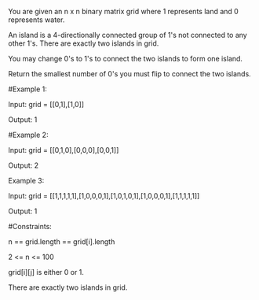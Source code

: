 You are given an n x n binary matrix grid where 1 represents land and 0 represents water.

An island is a 4-directionally connected group of 1's not connected to any other 1's. There are exactly two islands in grid.

You may change 0's to 1's to connect the two islands to form one island.

Return the smallest number of 0's you must flip to connect the two islands.

#Example 1:

  Input: grid = [[0,1],[1,0]]

  Output: 1

#Example 2:

  Input: grid = [[0,1,0],[0,0,0],[0,0,1]]

  Output: 2

  Example 3:

  Input: grid = [[1,1,1,1,1],[1,0,0,0,1],[1,0,1,0,1],[1,0,0,0,1],[1,1,1,1,1]]

  Output: 1

#Constraints:

  n == grid.length == grid[i].length

  2 <= n <= 100

  grid[i][j] is either 0 or 1.

  There are exactly two islands in grid.
